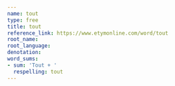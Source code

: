 ```yaml
---
name: tout
type: free
title: tout
reference_link: https://www.etymonline.com/word/tout
root_name: 
root_language: 
denotation: 
word_sums:
- sum: 'Tout + '
  respelling: tout
---
```

